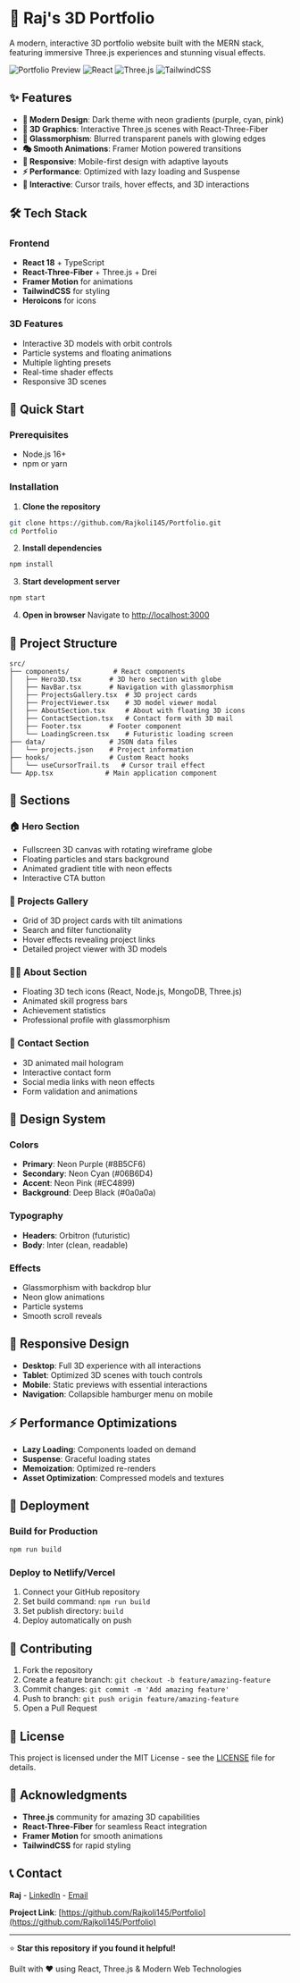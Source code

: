 # 🚀 Raj's 3D Portfolio

A modern, interactive 3D portfolio website built with the MERN stack, featuring immersive Three.js experiences and stunning visual effects.

![Portfolio Preview](https://img.shields.io/badge/Status-Live-brightgreen)
![React](https://img.shields.io/badge/React-18.0-blue)
![Three.js](https://img.shields.io/badge/Three.js-Latest-orange)
![TailwindCSS](https://img.shields.io/badge/TailwindCSS-3.0-cyan)

## ✨ Features

- **🎨 Modern Design**: Dark theme with neon gradients (purple, cyan, pink)
- **🔮 3D Graphics**: Interactive Three.js scenes with React-Three-Fiber
- **💎 Glassmorphism**: Blurred transparent panels with glowing edges
- **🎭 Smooth Animations**: Framer Motion powered transitions
- **📱 Responsive**: Mobile-first design with adaptive layouts
- **⚡ Performance**: Optimized with lazy loading and Suspense
- **🎯 Interactive**: Cursor trails, hover effects, and 3D interactions

## 🛠 Tech Stack

### Frontend
- **React 18** + TypeScript
- **React-Three-Fiber** + Three.js + Drei
- **Framer Motion** for animations
- **TailwindCSS** for styling
- **Heroicons** for icons

### 3D Features
- Interactive 3D models with orbit controls
- Particle systems and floating animations
- Multiple lighting presets
- Real-time shader effects
- Responsive 3D scenes

## 🚀 Quick Start

### Prerequisites
- Node.js 16+ 
- npm or yarn

### Installation

1. **Clone the repository**
```bash
git clone https://github.com/Rajkoli145/Portfolio.git
cd Portfolio
```

2. **Install dependencies**
```bash
npm install
```

3. **Start development server**
```bash
npm start
```

4. **Open in browser**
Navigate to [http://localhost:3000](http://localhost:3000)

## 📁 Project Structure

```
src/
├── components/           # React components
│   ├── Hero3D.tsx       # 3D hero section with globe
│   ├── NavBar.tsx       # Navigation with glassmorphism
│   ├── ProjectsGallery.tsx  # 3D project cards
│   ├── ProjectViewer.tsx    # 3D model viewer modal
│   ├── AboutSection.tsx     # About with floating 3D icons
│   ├── ContactSection.tsx   # Contact form with 3D mail
│   ├── Footer.tsx       # Footer component
│   └── LoadingScreen.tsx    # Futuristic loading screen
├── data/                # JSON data files
│   └── projects.json    # Project information
├── hooks/               # Custom React hooks
│   └── useCursorTrail.ts   # Cursor trail effect
└── App.tsx             # Main application component
```

## 🎯 Sections

### 🏠 Hero Section
- Fullscreen 3D canvas with rotating wireframe globe
- Floating particles and stars background
- Animated gradient title with neon effects
- Interactive CTA button

### 💼 Projects Gallery
- Grid of 3D project cards with tilt animations
- Search and filter functionality
- Hover effects revealing project links
- Detailed project viewer with 3D models

### 👨‍💻 About Section
- Floating 3D tech icons (React, Node.js, MongoDB, Three.js)
- Animated skill progress bars
- Achievement statistics
- Professional profile with glassmorphism

### 📧 Contact Section
- 3D animated mail hologram
- Interactive contact form
- Social media links with neon effects
- Form validation and animations

## 🎨 Design System

### Colors
- **Primary**: Neon Purple (#8B5CF6)
- **Secondary**: Neon Cyan (#06B6D4)
- **Accent**: Neon Pink (#EC4899)
- **Background**: Deep Black (#0a0a0a)

### Typography
- **Headers**: Orbitron (futuristic)
- **Body**: Inter (clean, readable)

### Effects
- Glassmorphism with backdrop blur
- Neon glow animations
- Particle systems
- Smooth scroll reveals

## 📱 Responsive Design

- **Desktop**: Full 3D experience with all interactions
- **Tablet**: Optimized 3D scenes with touch controls
- **Mobile**: Static previews with essential interactions
- **Navigation**: Collapsible hamburger menu on mobile

## ⚡ Performance Optimizations

- **Lazy Loading**: Components loaded on demand
- **Suspense**: Graceful loading states
- **Memoization**: Optimized re-renders
- **Asset Optimization**: Compressed models and textures

## 🚀 Deployment

### Build for Production
```bash
npm run build
```

### Deploy to Netlify/Vercel
1. Connect your GitHub repository
2. Set build command: `npm run build`
3. Set publish directory: `build`
4. Deploy automatically on push

## 🤝 Contributing

1. Fork the repository
2. Create a feature branch: `git checkout -b feature/amazing-feature`
3. Commit changes: `git commit -m 'Add amazing feature'`
4. Push to branch: `git push origin feature/amazing-feature`
5. Open a Pull Request

## 📄 License

This project is licensed under the MIT License - see the [LICENSE](LICENSE) file for details.

## 🙏 Acknowledgments

- **Three.js** community for amazing 3D capabilities
- **React-Three-Fiber** for seamless React integration
- **Framer Motion** for smooth animations
- **TailwindCSS** for rapid styling

## 📞 Contact

**Raj** - [LinkedIn](https://linkedin.com/in/raj) - [Email](mailto:raj@example.com)

**Project Link**: [https://github.com/Rajkoli145/Portfolio](https://github.com/Rajkoli145/Portfolio)

---

⭐ **Star this repository if you found it helpful!**

Built with ❤️ using React, Three.js & Modern Web Technologies
